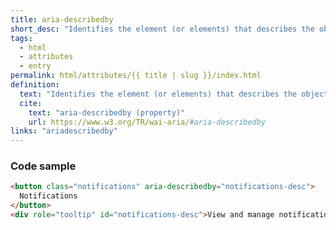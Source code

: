 ```yaml
---
title: aria-describedby
short_desc: "Identifies the element (or elements) that describes the object. "
tags:
  - html
  - attributes
  - entry
permalink: html/attributes/{{ title | slug }}/index.html
definition:
  text: "Identifies the element (or elements) that describes the object. "
  cite:
    text: "aria-describedby (property)"
    url: https://www.w3.org/TR/wai-aria/#aria-describedby
links: "ariadescribedby"
---
```


<h3><span>Code sample</span></h3>

```html
<button class="notifications" aria-describedby="notifications-desc">  
  Notifications
</button>  
<div role="tooltip" id="notifications-desc">View and manage notifications settings</div> 
```
